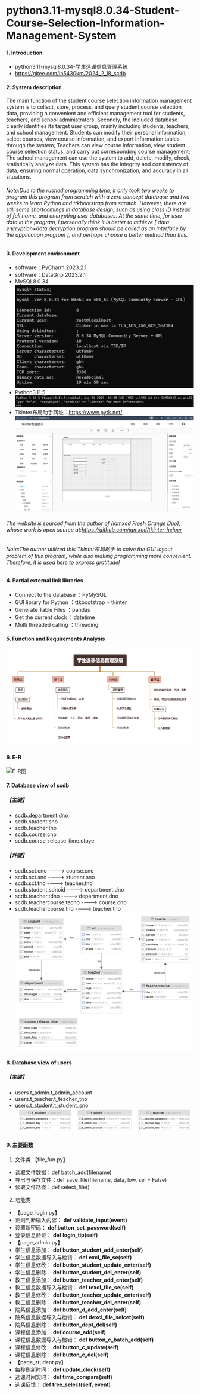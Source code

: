 # python3.11-mysql8.0.34-Student-Course-Selection-Information-Management-System

#### 1. Introduction
- python3.11-mysql8.0.34-学生选课信息管理系统
- https://gitee.com/in5430km/2024_2_18_scdb
#### 2. System description
The main function of the student course selection information management system is to collect, store, process, and query student course selection data, providing a convenient and efficient management tool for students, teachers, and school administrators. Secondly, the included database clearly identifies its target user group, mainly including students, teachers, and school management. Students can modify their personal information, select courses, view course information, and export information tables through the system; Teachers can view course information, view student course selection status, and carry out corresponding course management; The school management can use the system to add, delete, modify, check, statistically analyze data. This system has the integrity and consistency of data, ensuring normal operation, data synchronization, and accuracy in all situations.
###### Note:Due to the rushed programming time, it only took two weeks to program this program from scratch with a zero concept database and two weeks to learn Python and ttkbootstrap from scratch. However, there are still some shortcomings in database design, such as using class ID instead of full name, and encrypting user databases. At the same time, for user data in the program, I personally think it is better to achieve [ data encryption+data decryption program should be called as an interface by the application program ], and perhaps choose a better method than this.


#### 3. Development environment
- software：PyCharm 2023.2.1
- software：DataGrip 2023.2.1
- MySQL8.0.34
![MySQL8.0.34](/readme/mysql.png)
- Python3.11.5
![Python3.11.5](/readme/python.png)
- Tkinter布局助手网址：https://www.pytk.net/
![Tkinter布局助手](/readme/Tkinter%E5%B8%83%E5%B1%80%E5%8A%A9%E6%89%8B.png)
###### The website is sourced from the author of (iamxcd Fresh Orange Duo), whose work is open source at:https://github.com/iamxcd/tkinter-helper
###### Note:The author utilized this Tkinter布局助手 to solve the GUI layout problem of this program, while also making programming more convenient. Therefore, it is used here to express gratitude!
#### 4. Partial external link libraries
- Connect to the database ：PyMySQL
- GUI library for Python ：ttkbootstrap + tkinter
- Generate Table Files ：pandas
- Get the current clock ：datetime
- Multi threaded calling ：threading
#### 5. Function and Requirements Analysis
![功能框图](/readme/%E5%88%86%E6%9E%90%E5%9B%BE.png)
#### 6. E-R
![E-R图](/readme/E-R%E5%9B%BE.png)
#### 7. Database view of scdb
##### 【主键】
- scdb.department.dno
- scdb.student.sno
- scdb.teacher.tno
- scdb.course.cno
- scdb.course_release_time.ctpye
##### 【外键】
- scdb.sct.cno              ---->    course.cno
- scdb.sct.sno              ---->    student.sno
- scdb.sct.tno              ---->    teacher.tno
- scdb.student.sdnoid       ---->    department.dno
- scdb.teacher.tdno         ---->    department.dno
- scdb.teachercourse.tecno  ---->    course.cno
- scdb.teachercourse.tno    ---->    teacher.tno
![scdb视图](/readme/scdb.jpg)
#### 8. Database view of users
##### 【主键】
- users.t_admin.t_admin_account	
- users.t_teacher.t_teacher_tno
- users.t_student.t_student_sno
![users视图](/readme/users.jpg)
#### 9. 主要函数
1. 文件类
【file_fun.py】
- 读取文件数据：def batch_add(filename)
- 导出与保存文件：def save_file(filename, data, low, sel = False)
- 读取文件路径：def select_file()
2. 功能类
- 【page_login.py】
- 正则判断输入内容： **def validate_input(event)** 
- 设置新密码： **def button_set_password(self)** 
- 登录信息验证： **def login_tip(self)** 
- 【page_admin.py】
- 学生信息添加： **def button_student_add_enter(self)** 
- 学生信息数据导入与检错： **def excl_file_se(self)** 
- 学生信息修改： **def button_student_update_enter(self)** 
- 学生信息删除： **def button_student_del_enter(self)** 
- 教工信息添加： **def button_teacher_add_enter(self)** 
- 教工信息数据导入与检错： **def texcl_file_se(self)** 
- 教工信息修改： **def button_teacher_update_enter(self)** 
- 教工信息删除： **def button_teacher_del_enter(self)** 
- 院系信息添加： **def button_d_add_enter(self)** 
- 院系信息数据导入与检错： **def dexcl_file_selcet(self)** 
- 院系信息删除： **def button_dept_del(self)** 
- 课程信息添加： **def course_add(self)** 
- 课程信息数据导入与检错： **def button_c_batch_add(self)** 
- 课程信息修改： **def button_c_update(self)** 
- 课程信息删除： **def button_c_del(self)** 
- 【page_student.py】 
- 每秒刷新时间： **def update_clock(self)** 
- 选课时间实时： **def time_compare(self)** 
- 选课反馈： **def tree_select(self, event)** 
